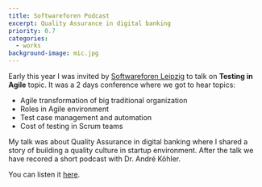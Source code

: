 ```yaml
---
title: Softwareforen Podcast
excerpt: Quality Assurance in digital banking
priority: 0.7
categories:
  - works
background-image: mic.jpg
---
```


Early this year I was invited by [Softwareforen Leipzig](https://www.softwareforen.de/portal/Veranstaltungen/User-Groups/Softwaretest-und-Qualit%C3%A4tssicherung/Startseite.xhtml) to talk on **Testing in Agile** topic.
It was a 2 days conference where we got to hear topics:

* Agile transformation of big traditional organization
* Roles in Agile environment
* Test case management and automation
* Cost of testing in Scrum teams


My talk was about Quality Assurance in digital banking where I shared a story of building a quality culture in startup environment. 
After the talk we have recored a short podcast with Dr. André Köhler.

You can listen it [here](https://www.softwareforen.de/podcast/SFL-Podcast_01_Milan_N26_Neu.mp3).